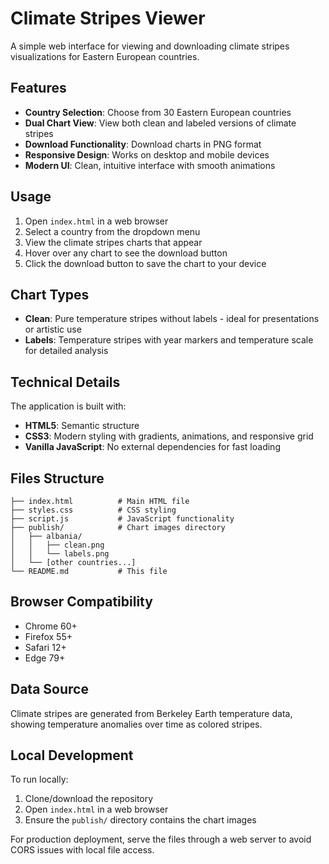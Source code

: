 # Climate Stripes Viewer

A simple web interface for viewing and downloading climate stripes visualizations for Eastern European countries.

## Features

- **Country Selection**: Choose from 30 Eastern European countries
- **Dual Chart View**: View both clean and labeled versions of climate stripes
- **Download Functionality**: Download charts in PNG format
- **Responsive Design**: Works on desktop and mobile devices
- **Modern UI**: Clean, intuitive interface with smooth animations

## Usage

1. Open `index.html` in a web browser
2. Select a country from the dropdown menu
3. View the climate stripes charts that appear
4. Hover over any chart to see the download button
5. Click the download button to save the chart to your device

## Chart Types

- **Clean**: Pure temperature stripes without labels - ideal for presentations or artistic use
- **Labels**: Temperature stripes with year markers and temperature scale for detailed analysis

## Technical Details

The application is built with:
- **HTML5**: Semantic structure
- **CSS3**: Modern styling with gradients, animations, and responsive grid
- **Vanilla JavaScript**: No external dependencies for fast loading

## Files Structure

```
├── index.html          # Main HTML file
├── styles.css          # CSS styling
├── script.js           # JavaScript functionality
├── publish/            # Chart images directory
│   ├── albania/
│   │   ├── clean.png
│   │   └── labels.png
│   └── [other countries...]
└── README.md           # This file
```

## Browser Compatibility

- Chrome 60+
- Firefox 55+
- Safari 12+
- Edge 79+

## Data Source

Climate stripes are generated from Berkeley Earth temperature data, showing temperature anomalies over time as colored stripes.

## Local Development

To run locally:
1. Clone/download the repository
2. Open `index.html` in a web browser
3. Ensure the `publish/` directory contains the chart images

For production deployment, serve the files through a web server to avoid CORS issues with local file access.
